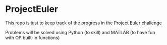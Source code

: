 # ProjectEuler

This repo is just to keep track of the progress in the <a href=https://projecteuler.net/>Project Euler challenge</a> 

Problems will be solved using Python (to skill) and MATLAB (to have fun with OP built-in functions)

